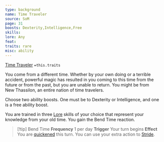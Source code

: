 ```yaml
---
type: background
name: Time Traveler 
source: SoM
page: 31
boosts: Dexterity,Intelligence,Free
skills: 
lore: Any
feat: 
traits: rare
misc: ability
---
```


[Time Traveler](###%20Time%20Traveler)
`=this.traits`


You come from a different time. Whether by your own doing or a terrible accident, powerful magic has resulted in you coming to this time from the future or from the past, but you are unable to return. You might be from New Thassilon, an entire nation of time travelers.

Choose two ability boosts. One must be to Dexterity or Intelligence, and one is a free ability boost.

You are trained in three [Lore](Lore) skills of your choice that represent your knowledge from your old time. You gain the Bend Time reaction.



> [!tip] Bend Time 
> **Frequency** 1 per day
> **Trigger**  Your turn begins
> **Effect** You are [quickened](../Conditions/Quickened.md) this turn. You can use your extra action to [Stride](../Rules/Actions/Stride.md).